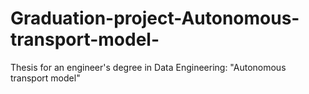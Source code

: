 # Graduation-project-Autonomous-transport-model-
Thesis for an engineer's degree in Data Engineering: "Autonomous transport model"
